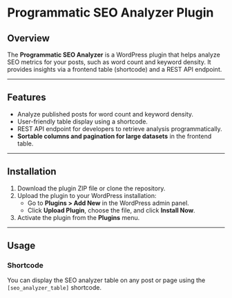 # Programmatic SEO Analyzer Plugin

## Overview
The **Programmatic SEO Analyzer** is a WordPress plugin that helps analyze SEO metrics for your posts, such as word count and keyword density. It provides insights via a frontend table (shortcode) and a REST API endpoint.

---

## Features
- Analyze published posts for word count and keyword density.
- User-friendly table display using a shortcode.
- REST API endpoint for developers to retrieve analysis programmatically.
- **Sortable columns and pagination for large datasets** in the frontend table.

---

## Installation
1. Download the plugin ZIP file or clone the repository.
2. Upload the plugin to your WordPress installation:
   - Go to **Plugins > Add New** in the WordPress admin panel.
   - Click **Upload Plugin**, choose the file, and click **Install Now**.
3. Activate the plugin from the **Plugins** menu.

---

## Usage

### Shortcode
You can display the SEO analyzer table on any post or page using the `[seo_analyzer_table]` shortcode.

#### Steps:
1. Create or edit a post/page.
2. Add the `[seo_analyzer_table]` shortcode where you want the SEO analysis table to appear.
3. Save and preview the page. The table will include:
   - An input box to enter a keyword.
   - A button to analyze published posts for the entered keyword.
   - A table displaying the post title, word count, and keyword density.
   - **Sortable columns to order data by post title, word count, or keyword density.**
   - **Pagination to handle large datasets efficiently.**

#### Example:
```html
[seo_analyzer_table]
```

### REST API Endpoint
For developers, the plugin exposes a custom REST API endpoint for retrieving SEO analysis data.

#### Endpoint Details:
- **URL:** `https://yourwebsite.com/wp-json/seo/v1/analyze`
- **Method:** `GET`
- **Parameters:**
  - `keyword` (required): The keyword for analysis.

#### Example Request:
```bash
GET https://yourwebsite.com/wp-json/seo/v1/analyze?keyword=example
```

#### Example Response:
```json
[
  {
    "post_title": "Example Post",
    "word_count": 500,
    "keyword_density": 2.5
  },
  {
    "post_title": "Another Post",
    "word_count": 750,
    "keyword_density": 1.33
  }
]
```

#### Steps to Use:
1. Send a GET request to the endpoint with the `keyword` parameter.
2. The API will return an array of objects, each containing:
   - `post_title`: Title of the post.
   - `word_count`: Total word count of the post.
   - `keyword_density`: Keyword density as a percentage.

---

## Troubleshooting
### Common Issues
- **Plugin Activation Error:** Ensure PHP version is 7.0 or higher.
- **Empty Results:** Verify that you have published posts and entered a valid keyword.
- **API Endpoint Not Found:** Ensure permalinks are enabled and set to any structure other than "Plain."

---

## Support
For issues, feature requests, or contributions, please contact the plugin author or submit a pull request to the repository.

---

## License
This plugin is open-source and available under the MIT License.


